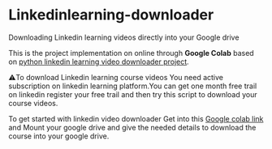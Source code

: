 # Linkedinlearning-downloader
Downloading Linkedin learning videos directly into your Google drive

This is the project implementation on online through **Google Colab** based on [python linkedin learning video downloader project](https://pypi.org/project/llvd/).

⚠️To download Linkedin learning course videos You need active subscription on linkedin learning platform.You can get one month free trail on linkedin register your free trail and then try this script to download your course videos.

To get started with linkedin video downloader Get into this [Google colab link](https://colab.research.google.com/github/LAVANSURESH/Linkedinlearning-downloader/blob/main/Linkedin-learning-video(course)%20downloader.ipynb)  and Mount your google drive and give the needed details to download the course into your google drive. 

